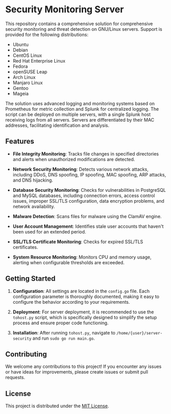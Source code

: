 # Security Monitoring Server

This repository contains a comprehensive solution for comprehensive security monitoring and threat detection on GNU/Linux servers. Support is provided for the following distributions:

- Ubuntu
- Debian
- CentOS Linux
- Red Hat Enterprise Linux
- Fedora
- openSUSE Leap
- Arch Linux
- Manjaro Linux
- Gentoo
- Mageia

The solution uses advanced logging and monitoring systems based on Prometheus for metric collection and Splunk for centralized logging. The script can be deployed on multiple servers, with a single Splunk host receiving logs from all servers. Servers are differentiated by their MAC addresses, facilitating identification and analysis.

## Features

- **File Integrity Monitoring**: Tracks file changes in specified directories and alerts when unauthorized modifications are detected.

- **Network Security Monitoring**: Detects various network attacks, including DDoS, DNS spoofing, IP spoofing, MAC spoofing, ARP attacks, and DNS hijacking.

- **Database Security Monitoring**: Checks for vulnerabilities in PostgreSQL and MySQL databases, including connection errors, access control issues, improper SSL/TLS configuration, data encryption problems, and network availability.

- **Malware Detection**: Scans files for malware using the ClamAV engine.

- **User Account Management**: Identifies stale user accounts that haven't been used for an extended period.

- **SSL/TLS Certificate Monitoring**: Checks for expired SSL/TLS certificates.

- **System Resource Monitoring**: Monitors CPU and memory usage, alerting when configurable thresholds are exceeded.

## Getting Started

1. **Configuration**: All settings are located in the `config.go` file. Each configuration parameter is thoroughly documented, making it easy to configure the behavior according to your requirements.

2. **Deployment**: For server deployment, it is recommended to use the `tohost.py` script, which is specifically designed to simplify the setup process and ensure proper code functioning.

3. **Installation**: After running `tohost.py`, navigate to `/home/{user}/server-security` and run `sudo go run main.go`.

## Contributing

We welcome any contributions to this project! If you encounter any issues or have ideas for improvements, please create issues or submit pull requests.

## License

This project is distributed under the [MIT License](LICENSE).
